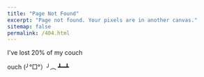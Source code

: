 ```yaml
---
title: "Page Not Found"
excerpt: "Page not found. Your pixels are in another canvas."
sitemap: false
permalink: /404.html
---
```


I've lost 20% of my couch


ouch
(╯°□°）╯︵ ┻━┻
